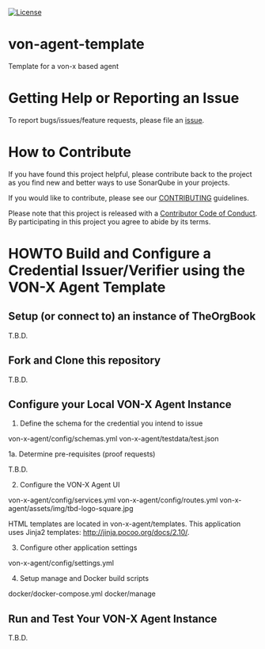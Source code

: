 [![License](https://img.shields.io/badge/License-Apache%202.0-blue.svg)](LICENSE)

# von-agent-template
Template for a von-x based agent

# Getting Help or Reporting an Issue
To report bugs/issues/feature requests, please file an [issue](../../issues).

# How to Contribute
If you have found this project helpful, please contribute back to the project as you find new and better ways to use SonarQube in your projects.

If you would like to contribute, please see our [CONTRIBUTING](./CONTRIBUTING.md) guidelines.

Please note that this project is released with a [Contributor Code of Conduct](./CODE_OF_CONDUCT.md). 
By participating in this project you agree to abide by its terms.

# HOWTO Build and Configure a Credential Issuer/Verifier using the VON-X Agent Template

## Setup (or connect to) an instance of TheOrgBook

T.B.D.

## Fork and Clone this repository

T.B.D.

## Configure your Local VON-X Agent Instance

1. Define the schema for the credential you intend to issue

von-x-agent/config/schemas.yml
von-x-agent/testdata/test.json

1a. Determine pre-requisites (proof requests)

T.B.D.

2. Configure the VON-X Agent UI

von-x-agent/config/services.yml
von-x-agent/config/routes.yml
von-x-agent/assets/img/tbd-logo-square.jpg

HTML templates are located in von-x-agent/templates.  This application uses Jinja2 templates: http://jinja.pocoo.org/docs/2.10/.

3. Configure other application settings

von-x-agent/config/settings.yml

4. Setup manage and Docker build scripts

docker/docker-compose.yml
docker/manage


## Run and Test Your VON-X Agent Instance

T.B.D.
